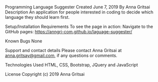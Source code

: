 Programming Language Suggester
Created June 7, 2019
By Anna Gritsai
Description
An application for people interested in coding to decide which language they should learn first.

Setup/Installation Requirements
To see the page in action:
Navigate to the GitHub pages: https://anngri-com.github.io/laguage-suggester/

Known Bugs
None

Support and contact details
Please contact Anna Gritsai at anna.gritsay@gmail.com, if any questions or comments.

Technologies Used
HTML, CSS, Bootstrap, JQuery and JavaScript

License
Copyright (c) 2019 Anna Gritsai